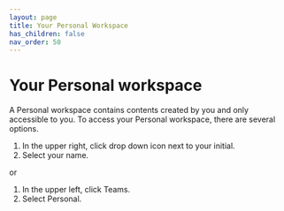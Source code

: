 ```yaml
---
layout: page
title: Your Personal Workspace 
has_children: false 
nav_order: 50 
---
```


# Your Personal workspace

A Personal workspace contains contents created by you and only accessible to you. To access your Personal workspace, there are several options.

1. In the upper right, click drop down icon next to your initial.
2. Select your name.

or 


1. In the upper left, click Teams.
2. Select Personal. 

